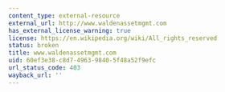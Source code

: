 ```yaml
---
content_type: external-resource
external_url: http://www.waldenassetmgmt.com
has_external_license_warning: true
license: https://en.wikipedia.org/wiki/All_rights_reserved
status: broken
title: www.waldenassetmgmt.com
uid: 60ef3e38-c8d7-4963-9840-5f48a52f9efc
url_status_code: 403
wayback_url: ''
---
```

